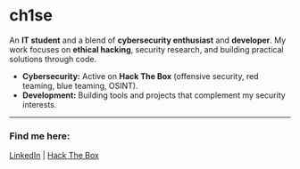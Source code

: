 # ch1se

An **IT student** and a blend of **cybersecurity enthusiast** and **developer**. My work focuses on **ethical hacking**, security research, and building practical solutions through code.

- **Cybersecurity:** Active on **Hack The Box** (offensive security, red teaming, blue teaming, OSINT).
- **Development:** Building tools and projects that complement my security interests.

---

### Find me here:
[LinkedIn](https://www.linkedin.com/in/miko-pineda/) | [Hack The Box](https://app.hackthebox.com/profile/2016865)
